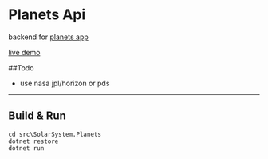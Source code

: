 # Planets Api

backend for [planets app](https://solar-system-planets.herokuapp.com)

[live demo](https://solar-system-planets-api.herokuapp.com/api/planets/list)

##Todo
 - use nasa jpl/horizon or pds
 
---

## Build & Run
    cd src\SolarSystem.Planets
    dotnet restore
    dotnet run 
